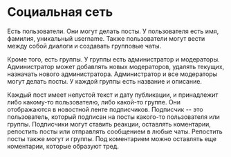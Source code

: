 # Социальная сеть

Есть пользователи. Они могут делать посты. У пользователя есть имя, фамилия, уникальный username. Также пользователи могут вести между собой диалоги и создавать групповые чаты.

Кроме того, есть группы. У группы есть администратор и модераторы. Администратор может добавлять новых модераторов, удалять текущих, назначать нового администратора. Администратор и все модераторы могут делать посты. У каждой группы есть название и описание.

Каждый пост имеет непустой текст и дату публикации, и принадлежит либо какому-то пользователю, либо какой-то группе. Они отображаются в новостной ленте подписчиков. Подписчик -- это пользователь, который подписан на посты какого-то пользователя или группы. Подписчики могут ставить реакции, оставлять коментарии, репостить посты или отправлять сообщением в любые чаты. Репостить посты также могут и группы. Под коментарием можно оставлять еще коментарии, которые образуют тред.